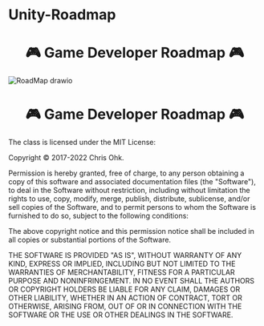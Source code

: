 # Unity-Roadmap

<div id="header" align="center">
	<h1>🎮 Game Developer Roadmap 🎮</h1>
</div>
  
![RoadMap drawio](https://github.com/Kelkhaun/Unity-Roadmap/assets/80789057/423ea8ab-adbe-4770-9231-3f1f6061068e)

</div>


<div id="header" align="center">
	<h1>🎮 Game Developer Roadmap 🎮</h1>
</div>
  
The class is licensed under the MIT License:

Copyright © 2017-2022 Chris Ohk.

Permission is hereby granted, free of charge, to any person obtaining a copy of this software and associated documentation files (the "Software"), to deal in the Software without restriction, including without limitation the rights to use, copy, modify, merge, publish, distribute, sublicense, and/or sell copies of the Software, and to permit persons to whom the Software is furnished to do so, subject to the following conditions:

The above copyright notice and this permission notice shall be included in all copies or substantial portions of the Software.

THE SOFTWARE IS PROVIDED "AS IS", WITHOUT WARRANTY OF ANY KIND, EXPRESS OR IMPLIED, INCLUDING BUT NOT LIMITED TO THE WARRANTIES OF MERCHANTABILITY, FITNESS FOR A PARTICULAR PURPOSE AND NONINFRINGEMENT. IN NO EVENT SHALL THE AUTHORS OR COPYRIGHT HOLDERS BE LIABLE FOR ANY CLAIM, DAMAGES OR OTHER LIABILITY, WHETHER IN AN ACTION OF CONTRACT, TORT OR OTHERWISE, ARISING FROM, OUT OF OR IN CONNECTION WITH THE SOFTWARE OR THE USE OR OTHER DEALINGS IN THE SOFTWARE.
</div>
